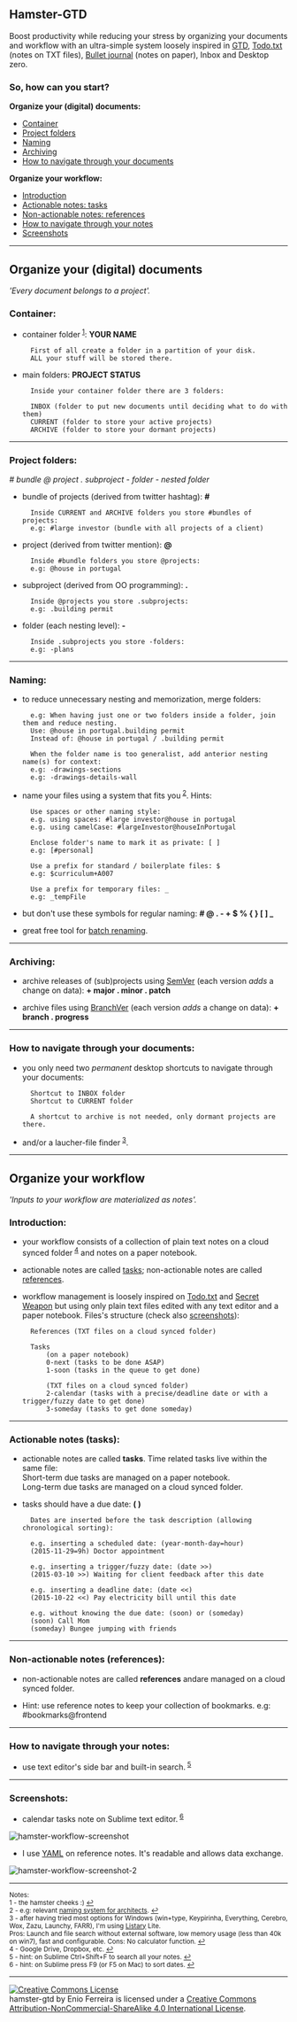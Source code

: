 Hamster-GTD
-----------

Boost productivity while reducing your stress by organizing your documents and workflow with an ultra-simple system loosely inspired in [GTD](http://en.wikipedia.org/wiki/Getting_Things_Done), [Todo.txt](https://github.com/ginatrapani/todo.txt-cli/wiki/The-Todo.txt-Format) (notes on TXT files), [Bullet journal](http://bulletjournal.com/) (notes on paper), Inbox and Desktop zero.



### So, how can you start?

**Organize your (digital) documents:**

- [Container](#container)
- [Project folders](#project-folders)
- [Naming](#naming)
- [Archiving](#archiving)
- [How to navigate through your documents](#how-to-navigate-through-your-documents)

**Organize your workflow:**

- [Introduction](#introduction)
- [Actionable notes: tasks](#actionable-notes-tasks)
- [Non-actionable notes: references](#non-actionable-notes-references)
- [How to navigate through your notes](#how-to-navigate-through-your-notes)
- [Screenshots](#screenshots)



---
## Organize your (digital) documents
*'Every document belongs to a project'.*



### Container:

- container folder<sup id="refnote1"> [1](#footnote1)</sup>: **YOUR NAME**

        First of all create a folder in a partition of your disk.
        ALL your stuff will be stored there.

- main folders: **PROJECT STATUS**

        Inside your container folder there are 3 folders:

        INBOX (folder to put new documents until deciding what to do with them)
        CURRENT (folder to store your active projects)
        ARCHIVE (folder to store your dormant projects)



---
### Project folders:

*# bundle @ project . subproject - folder - nested folder*

- bundle of projects (derived from twitter hashtag): **#**

        Inside CURRENT and ARCHIVE folders you store #bundles of projects:
        e.g: #large investor (bundle with all projects of a client)

- project (derived from twitter mention): **@**

    	Inside #bundle folders you store @projects:
        e.g: @house in portugal    

- subproject (derived from OO programming): **.**

    	Inside @projects you store .subprojects:
        e.g: .building permit

- folder (each nesting level): **-**

    	Inside .subprojects you store -folders:
        e.g: -plans



---
### Naming:

- to reduce unnecessary nesting and memorization, merge folders:

        e.g: When having just one or two folders inside a folder, join them and reduce nesting.
        Use: @house in portugal.building permit
        Instead of: @house in portugal / .building permit

        When the folder name is too generalist, add anterior nesting name(s) for context:
        e.g: -drawings-sections
        e.g: -drawings-details-wall

- name your files using a system that fits you<sup id="refnote2"> [2](#footnote2)</sup>. Hints:

		Use spaces or other naming style:
        e.g. using spaces: #large investor@house in portugal
        e.g. using camelCase: #largeInvestor@houseInPortugal

		Enclose folder's name to mark it as private: [ ]
        e.g: [#personal]

		Use a prefix for standard / boilerplate files: $
        e.g: $curriculum+A007

		Use a prefix for temporary files: _
        e.g: _tempFile 

- but don't use these symbols for regular naming: **# @ . - + $ % { } [ ] _**

- great free tool for [batch renaming](http://www.bulkrenameutility.co.uk/Screenshots.php).



---
### Archiving:

- archive releases of (sub)projects using [SemVer](http://www.semver.org/) (each version *adds* a change on data): **+ major . minor . patch**

- archive files using [BranchVer](https://github.com/galfarragem/branchVer) (each version *adds* a change on data): **+ branch . progress**



---
### How to navigate through your documents:

- you only need two *permanent* desktop shortcuts to navigate through your documents: 

        Shortcut to INBOX folder
        Shortcut to CURRENT folder

        A shortcut to archive is not needed, only dormant projects are there.

- and/or a laucher-file finder<sup id="refnote3"> [3](#footnote3)</sup>. 



---
## Organize your workflow
*'Inputs to your workflow are materialized as notes'.*



### Introduction:

- your workflow consists of a collection of plain text notes on a cloud synced folder<sup id="refnote4"> [4](#footnote4)</sup> and notes on a paper notebook.   

- actionable notes are called [tasks](#actionable-notes-tasks); non-actionable notes are called [references](#non-actionable-notes-references).

- workflow management is loosely inspired on [Todo.txt](https://github.com/ginatrapani/todo.txt-cli/wiki/The-Todo.txt-Format) and [Secret Weapon](http://www.thesecretweapon.org/media/Manifesto/The-Secret-Weapon-Manifesto.pdf) but using only plain text files edited with any text editor and a paper notebook. Files's structure (check also [screenshots](#screenshots)):       

        References (TXT files on a cloud synced folder)

        Tasks
        	(on a paper notebook)
            0-next (tasks to be done ASAP)
            1-soon (tasks in the queue to get done)

            (TXT files on a cloud synced folder)
            2-calendar (tasks with a precise/deadline date or with a trigger/fuzzy date to get done)
            3-someday (tasks to get done someday)



---
### Actionable notes (tasks):

- actionable notes are called **tasks**. Time related tasks live within the same file:<br>
Short-term due tasks are managed on a paper notebook.<br>
Long-term due tasks are managed on a cloud synced folder.

- tasks should have a due date: **( )**

        Dates are inserted before the task description (allowing chronological sorting):
        
        e.g. inserting a scheduled date: (year-month-day=hour)
        (2015-11-29=9h) Doctor appointment

        e.g. inserting a trigger/fuzzy date: (date >>)
        (2015-03-10 >>) Waiting for client feedback after this date

        e.g. inserting a deadline date: (date <<)
        (2015-10-22 <<) Pay electricity bill until this date

        e.g. without knowing the due date: (soon) or (someday)
        (soon) Call Mom
        (someday) Bungee jumping with friends



---
### Non-actionable notes (references):

- non-actionable notes are called **references**  andare managed on a cloud synced folder.

- Hint: use reference notes to keep your collection of bookmarks.
        e.g: #bookmarks@frontend



---
### How to navigate through your notes:

- use text editor's side bar and built-in search.<sup id="refnote5"> [5](#footnote5)</sup>



---
### Screenshots:

- calendar tasks note on Sublime text editor.<sup id="refnote6"> [6](#footnote6)</sup>

![hamster-workflow-screenshot](https://github.com/galfarragem/hamster-gtd/blob/master/examples/hamster-workflow_screenshot%20example.PNG)

- I use [YAML](https://www.json2yaml.com/convert-yaml-to-json) on reference notes. It's readable and allows data exchange.

![hamster-workflow-screenshot-2](https://github.com/galfarragem/hamster-gtd/blob/master/examples/hamster-workflow_screenshot%20example2.png)



---
<sup>Notes:</sup><br>
<sup><a name="footnote1">1</a> - the hamster cheeks :) [↩](#refnote1)</sup><br>
<sup><a name="footnote2">2</a> - e.g: relevant [naming system for architects](https://github.com/galfarragem/gerbil-project). [↩](#refnote2)</sup><br>
<sup><a name="footnote3">3</a> - after having tried most options for Windows (win+type, Keypirinha, Everything, Cerebro, Wox, Zazu, Launchy, FARR), I'm using [Listary](http://www.listary.com/) Lite.<br>
Pros: Launch and file search without external software, low memory usage (less than 40k on win7), fast and configurable. Cons: No calculator function. [↩](#refnote3)</sup><br>
<sup><a name="footnote4">4</a> - Google Drive, Dropbox, etc. [↩](#refnote4)</sup><br>
<sup><a name="footnote5">5</a> - hint: on Sublime Ctrl+Shift+F to search all your notes. [↩](#refnote5)</sup><br>
<sup><a name="footnote5">6</a> - hint: on Sublime press F9 (or F5 on Mac) to sort dates. [↩](#refnote6)</sup>


---
<a rel="license" href="http://creativecommons.org/licenses/by-nc-sa/4.0/"><img alt="Creative Commons License" style="border-width:0" src="https://i.creativecommons.org/l/by-nc-sa/4.0/88x31.png" /></a><br /><span xmlns:dct="http://purl.org/dc/terms/" property="dct:title">hamster-gtd</span> by Enio Ferreira is licensed under a <a rel="license" href="http://creativecommons.org/licenses/by-nc-sa/4.0/">Creative Commons Attribution-NonCommercial-ShareAlike 4.0 International License</a>.